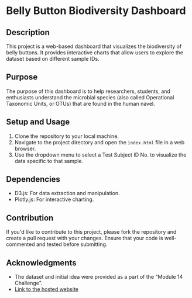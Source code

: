 # Belly Button Biodiversity Dashboard

## Description
This project is a web-based dashboard that visualizes the biodiversity of belly buttons. It provides interactive charts that allow users to explore the dataset based on different sample IDs.

## Purpose
The purpose of this dashboard is to help researchers, students, and enthusiasts understand the microbial species (also called Operational Taxonomic Units, or OTUs) that are found in the human navel.

## Setup and Usage
1. Clone the repository to your local machine.
2. Navigate to the project directory and open the `index.html` file in a web browser.
3. Use the dropdown menu to select a Test Subject ID No. to visualize the data specific to that sample.

## Dependencies
- D3.js: For data extraction and manipulation.
- Plotly.js: For interactive charting.

## Contribution
If you'd like to contribute to this project, please fork the repository and create a pull request with your changes. Ensure that your code is well-commented and tested before submitting.

## Acknowledgments
- The dataset and initial idea were provided as a part of the "Module 14 Challenge".
- [Link to the hosted website](https://perrymark773.github.io/belly-button-challenge/)
